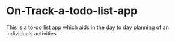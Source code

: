 # On-Track-a-todo-list-app
 This is a to-do list app which aids in the day to day planning of an individuals activities
